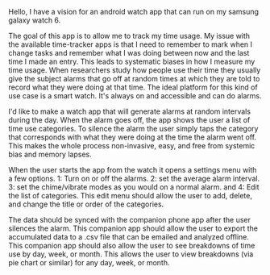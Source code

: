 Hello, I have a vision for an android watch app that can run on my samsung galaxy watch 6.

The goal of this app is to allow me to track my time usage. My issue with the available time-tracker apps is that I need to remember to mark when I change tasks and remember what I was doing between now and the last time I made an entry. This leads to systematic biases in how I measure my time usage. When researchers study how people use their time they usually give the subject alarms that go off at random times at which they are told to record what they were doing at that time. The ideal platform for this kind of use case is a smart watch. It's always on and accessible and can do alarms.

I'd like to make a watch app that will generate alarms at random intervals during the day. When the alarm goes off, the app shows the user a list of time use categories. To silence the alarm the user simply taps the category that corresponds with what they were doing at the time the alarm went off. This makes the whole process non-invasive, easy, and free from systemic bias and memory lapses.

When the user starts the app from the watch it opens a settings menu with a few options. 1: Turn on or off the alarms. 2: set the average alarm interval. 3: set the chime/vibrate modes as you would on a normal alarm. and 4: Edit the list of categories. This edit menu should allow the user to add, delete, and change the title or order of the categories.

The data should be synced with the companion phone app after the user silences the alarm. This companion app should allow the user to export the accumulated data to a .csv file that can be emailed and analyzed offline. This companion app should also allow the user to see breakdowns of time use by day, week, or month. This allows the user to view breakdowns (via pie chart or similar) for any day, week, or month.
